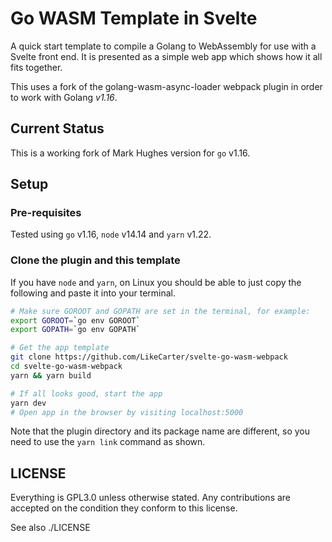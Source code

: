 # Go WASM Template in Svelte
A quick start template to compile a Golang to WebAssembly for use with a Svelte front end. It is presented as a simple web app which shows how it all fits together.

This uses a fork of the golang-wasm-async-loader webpack plugin in order to work with Golang *v1.16*.

## Current Status

This is a working fork of Mark Hughes version for `go` v1.16.

## Setup

### Pre-requisites
Tested using `go` v1.16, `node` v14.14 and `yarn` v1.22.

### Clone the plugin and this template

If you have `node` and `yarn`, on Linux you should be able to just copy the following and paste it into your terminal.
``` bash
# Make sure GOROOT and GOPATH are set in the terminal, for example:
export GOROOT=`go env GOROOT`
export GOPATH=`go env GOPATH`

# Get the app template
git clone https://github.com/LikeCarter/svelte-go-wasm-webpack
cd svelte-go-wasm-webpack
yarn && yarn build

# If all looks good, start the app
yarn dev
# Open app in the browser by visiting localhost:5000
```
Note that the plugin directory and its package name are different, so you need to use the `yarn link` command as shown.

## LICENSE

Everything is GPL3.0 unless otherwise stated. Any contributions are accepted on the condition they conform to this license.

See also ./LICENSE